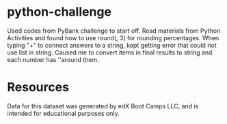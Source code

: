 # python-challenge
Used codes from PyBank challenge to start off. Read materials from Python Activities and found how to use round(, 3) for rounding percentages.
When typing "+" to connect answers to a string, kept getting error that could not use list in string. Caused me to convert items in final results to string and each number has ''around them.

# Resources
Data for this dataset was generated by edX Boot Camps LLC, and is intended for educational purposes only.
